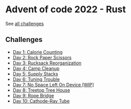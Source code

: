 # Advent of code 2022 - Rust

See [all challenges](https://adventofcode.com/2022)

## Challenges

- [Day 1: Calorie Counting](src/day1/)
- [Day 2: Rock Paper Scissors](src/day2/)
- [Day 3: Rucksack Reorganization](src/day3/)
- [Day 4: Camp Cleanup](src/day4/)
- [Day 5: Supply Stacks](src/day5/)
- [Day 6: Tuning Trouble](src/day6/)
- [Day 7: No Space Left On Device [WIP]](src/day7/)
- [Day 8: Treetop Tree House](src/day8/)
- [Day 9: Rope Bridge](src/day9/)
- [Day 10: Cathode-Ray Tube](src/day10/)